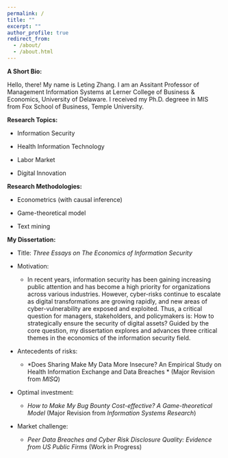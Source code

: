 ```yaml
---
permalink: /
title: ""
excerpt: ""
author_profile: true
redirect_from: 
  - /about/
  - /about.html
---
```


**A Short Bio:**

Hello, there! My name is Leting Zhang. I am an Assitant Professor of Management Information Systems at Lerner College of Business & Economics, University of Delaware.
I received my Ph.D. degreee in MIS from Fox School of Business, Temple University.



**Research Topics:**

- Information Security

- Health Information Technology

- Labor Market

- Digital Innovation

  

**Research Methodologies:**

- Econometrics (with causal inference)

- Game-theoretical model

- Text mining

  

**My Dissertation:**

- Title: *Three Essays on The Economics of Information Security*
- Motivation: 
  - In recent years, information security has been gaining increasing public attention and has
    become a high priority for organizations across various industries. However, cyber-risks continue
    to escalate as digital transformations are growing rapidly, and new areas of cyber-vulnerability are
    exposed and exploited. Thus, a critical question for managers, stakeholders, and policymakers
    is: How to strategically ensure the security of digital assets? Guided by the core question, my
    dissertation explores and advances three critical themes in the economics of the information
    security field.  

- Antecedents of risks:
  -  *Does Sharing Make My Data More Insecure? An Empirical Study on Health Information Exchange and Data Breaches *
     (Major Revision from *MISQ*)

- Optimal investment:
  -   *How to Make My Bug Bounty Cost-effective? A Game-theoretical Model* (Major Revision from *Information Systems Research*)

- Market challenge:
  -  *Peer Data Breaches and Cyber Risk Disclosure Quality: Evidence from US Public
    Firms* (Work in Progress)


​		

